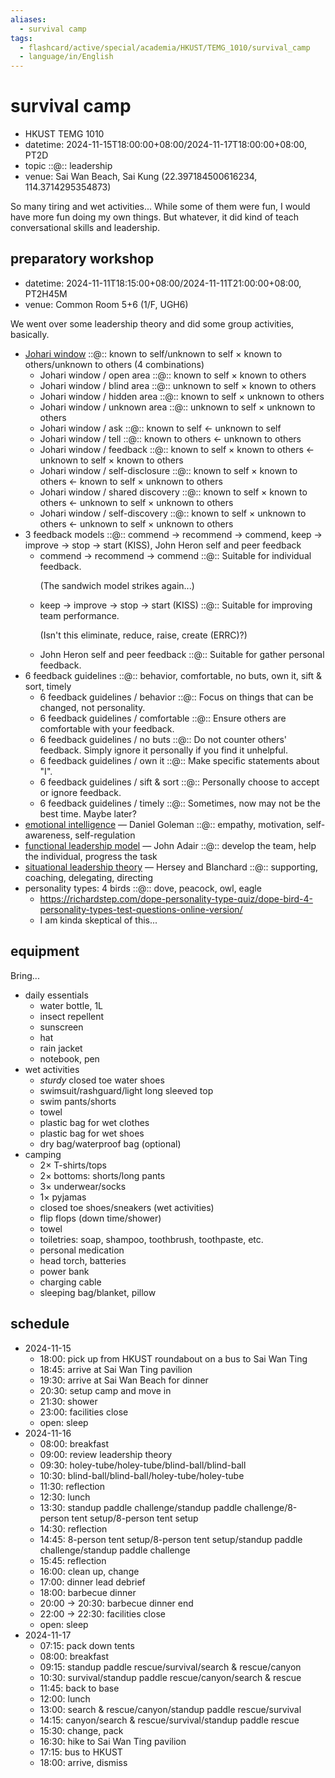 ```yaml
---
aliases:
  - survival camp
tags:
  - flashcard/active/special/academia/HKUST/TEMG_1010/survival_camp
  - language/in/English
---
```


# survival camp

- HKUST TEMG 1010
- datetime: 2024-11-15T18:00:00+08:00/2024-11-17T18:00:00+08:00, PT2D
- topic ::@:: leadership <!--SR:!2025-11-05,270,330!2025-12-04,294,330-->
- venue: Sai Wan Beach, Sai Kung (22.397184500616234, 114.3714295354873)

So many tiring and wet activities... While some of them were fun, I would have more fun doing my own things. But whatever, it did kind of teach conversational skills and leadership.

## preparatory workshop

- datetime: 2024-11-11T18:15:00+08:00/2024-11-11T21:00:00+08:00, PT2H45M
- venue: Common Room 5+6 (1/F, UGH6)

We went over some leadership theory and did some group activities, basically.

- [Johari window](../../../../general/Johari%20window.md) ::@:: known to self/unknown to self × known to others/unknown to others (4 combinations) <!--SR:!2025-12-01,291,330!2025-10-18,256,330-->
  - Johari window / open area ::@:: known to self × known to others <!--SR:!2025-10-09,249,330!2025-10-01,242,330-->
  - Johari window / blind area ::@:: unknown to self × known to others <!--SR:!2025-09-21,234,330!2025-09-26,238,330-->
  - Johari window / hidden area ::@:: known to self × unknown to others <!--SR:!2025-12-03,293,330!2025-12-03,293,330-->
  - Johari window / unknown area ::@:: unknown to self × unknown to others <!--SR:!2025-10-08,248,330!2025-09-27,239,330-->
  - Johari window / ask ::@:: known to self ← unknown to self <!--SR:!2025-10-14,253,330!2025-10-21,258,330-->
  - Johari window / tell ::@:: known to others ← unknown to others <!--SR:!2025-12-03,293,330!2025-09-17,230,330-->
  - Johari window / feedback ::@:: known to self × known to others ← unknown to self × known to others <!--SR:!2025-11-01,267,330!2025-10-13,252,330-->
  - Johari window / self-disclosure ::@:: known to self × known to others ← known to self × unknown to others <!--SR:!2025-11-02,268,330!2025-12-02,292,330-->
  - Johari window / shared discovery ::@:: known to self × known to others ← unknown to self × unknown to others <!--SR:!2025-12-04,294,330!2025-10-19,257,330-->
  - Johari window / self-discovery ::@:: known to self × unknown to others ← unknown to self × unknown to others <!--SR:!2025-11-03,269,330!2025-11-30,290,330-->
- 3 feedback models ::@:: commend → recommend → commend, keep → improve → stop → start (KISS), John Heron self and peer feedback <!--SR:!2025-12-03,293,330!2025-09-28,240,330-->
  - commend → recommend → commend ::@:: Suitable for individual feedback. <p> (The sandwich model strikes again...) <!--SR:!2025-10-27,263,330!2025-10-07,247,330-->
  - keep → improve → stop → start (KISS) ::@:: Suitable for improving team performance. <p> (Isn't this eliminate, reduce, raise, create (ERRC)?) <!--SR:!2027-08-12,748,330!2025-10-26,263,330-->
  - John Heron self and peer feedback ::@:: Suitable for gather personal feedback. <!--SR:!2025-10-28,264,330!2025-10-31,267,330-->
- 6 feedback guidelines ::@:: behavior, comfortable, no buts, own it, sift & sort, timely <!--SR:!2025-12-02,292,330!2025-08-06,183,310-->
  - 6 feedback guidelines / behavior ::@:: Focus on things that can be changed, not personality. <!--SR:!2025-12-04,294,330!2025-08-10,187,310-->
  - 6 feedback guidelines / comfortable ::@:: Ensure others are comfortable with your feedback. <!--SR:!2025-10-25,262,330!2025-07-27,176,310-->
  - 6 feedback guidelines / no buts ::@:: Do not counter others' feedback. Simply ignore it personally if you find it unhelpful. <!--SR:!2025-09-16,229,330!2025-12-04,294,330-->
  - 6 feedback guidelines / own it ::@:: Make specific statements about "I". <!--SR:!2025-10-15,254,330!2025-10-24,261,330-->
  - 6 feedback guidelines / sift & sort ::@:: Personally choose to accept or ignore feedback. <!--SR:!2025-09-29,241,330!2025-07-28,177,310-->
  - 6 feedback guidelines / timely ::@:: Sometimes, now may not be the best time. Maybe later? <!--SR:!2025-12-01,291,330!2025-12-03,293,330-->
- [emotional intelligence](../../../../general/emotional%20intelligence.md) — Daniel Goleman ::@:: empathy, motivation, self-awareness, self-regulation <!--SR:!2025-11-07,272,330!2025-10-19,257,330-->
- [functional leadership model](../../../../general/functional%20leadership%20model.md) — John Adair ::@:: develop the team, help the individual, progress the task <!--SR:!2026-10-31,516,310!2025-11-06,271,330-->
- [situational leadership theory](../../../../general/situational%20leadership%20theory.md) — Hersey and Blanchard ::@:: supporting, coaching, delegating, directing <!--SR:!2025-12-04,294,330!2025-12-03,293,330-->
- personality types: 4 birds ::@:: dove, peacock, owl, eagle <!--SR:!2025-12-04,294,330!2025-12-02,292,330-->
  - <https://richardstep.com/dope-personality-type-quiz/dope-bird-4-personality-types-test-questions-online-version/>
  - I am kinda skeptical of this...

## equipment

Bring...

- daily essentials
  - water bottle, 1L
  - insect repellent
  - sunscreen
  - hat
  - rain jacket
  - notebook, pen
- wet activities
  - _sturdy_ closed toe water shoes
  - swimsuit/rashguard/light long sleeved top
  - swim pants/shorts
  - towel
  - plastic bag for wet clothes
  - plastic bag for wet shoes
  - dry bag/waterproof bag (optional)
- camping
  - 2× T-shirts/tops
  - 2× bottoms: shorts/long pants
  - 3× underwear/socks
  - 1× pyjamas
  - closed toe shoes/sneakers (wet activities)
  - flip flops (down time/shower)
  - towel
  - toiletries: soap, shampoo, toothbrush, toothpaste, etc.
  - personal medication
  - head torch, batteries
  - power bank
  - charging cable
  - sleeping bag/blanket, pillow

## schedule

- 2024-11-15
  - 18:00: pick up from HKUST roundabout on a bus to Sai Wan Ting
  - 18:45: arrive at Sai Wan Ting pavilion
  - 19:30: arrive at Sai Wan Beach for dinner
  - 20:30: setup camp and move in
  - 21:30: shower
  - 23:00: facilities close
  - open: sleep
- 2024-11-16
  - 08:00: breakfast
  - 09:00: review leadership theory
  - 09:30: holey-tube/holey-tube/blind-ball/blind-ball
  - 10:30: blind-ball/blind-ball/holey-tube/holey-tube
  - 11:30: reflection
  - 12:30: lunch
  - 13:30: standup paddle challenge/standup paddle challenge/8-person tent setup/8-person tent setup
  - 14:30: reflection
  - 14:45: 8-person tent setup/8-person tent setup/standup paddle challenge/standup paddle challenge
  - 15:45: reflection
  - 16:00: clean up, change
  - 17:00: dinner lead debrief
  - 18:00: barbecue dinner
  - 20:00 → 20:30: barbecue dinner end
  - 22:00 → 22:30: facilities close
  - open: sleep
- 2024-11-17
  - 07:15: pack down tents
  - 08:00: breakfast
  - 09:15: standup paddle rescue/survival/search & rescue/canyon
  - 10:30: survival/standup paddle rescue/canyon/search & rescue
  - 11:45: back to base
  - 12:00: lunch
  - 13:00: search & rescue/canyon/standup paddle rescue/survival
  - 14:15: canyon/search & rescue/survival/standup paddle rescue
  - 15:30: change, pack
  - 16:30: hike to Sai Wan Ting pavilion
  - 17:15: bus to HKUST
  - 18:00: arrive, dismiss
